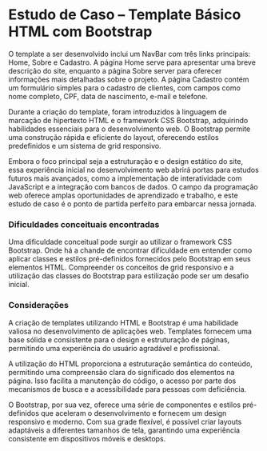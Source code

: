 # Estudo de Caso – Template Básico HTML com Bootstrap

O template a ser desenvolvido inclui um NavBar com três links principais: Home, Sobre e Cadastro. A página Home serve para apresentar uma breve descrição do site, enquanto a página Sobre server para oferecer informações mais detalhadas sobre o projeto. A página Cadastro contém um formulário simples para o cadastro de clientes, com campos como nome completo, CPF, data de nascimento, e-mail e telefone.

Durante a criação do template, foram introduzidos à linguagem de marcação de hipertexto HTML e o framework CSS Bootstrap, adquirindo habilidades essenciais para o desenvolvimento web. O Bootstrap permite uma construção rápida e eficiente do layout, oferecendo estilos predefinidos e um sistema de grid responsivo.

Embora o foco principal seja a estruturação e o design estático do site, essa experiência inicial no desenvolvimento web abrirá portas para estudos futuros mais avançados, como a implementação de interatividade com JavaScript e a integração com bancos de dados. O campo da programação web oferece amplas oportunidades de aprendizado e trabalho, e este estudo de caso é o ponto de partida perfeito para embarcar nessa jornada.

### Dificuldades conceituais encontradas

Uma dificuldade conceitual pode surgir ao utilizar o framework CSS Bootstrap. Onde há a chande de encontrar dificuldade em entender como aplicar classes e estilos pré-definidos fornecidos pelo Bootstrap em seus elementos HTML. Compreender os conceitos de grid responsivo e a utilização das classes do Bootstrap para estilização pode ser um desafio inicial.

### Considerações 

A criação de templates utilizando HTML e Bootstrap é uma habilidade valiosa no desenvolvimento de aplicações web. Templates fornecem uma base sólida e consistente para o design e estruturação de páginas, permitindo uma experiência do usuário agradável e profissional.

A utilização do HTML proporciona a estruturação semântica do conteúdo, permitindo uma compreensão clara do significado dos elementos na página. Isso facilita a manutenção do código, o acesso por parte dos mecanismos de busca e a acessibilidade para pessoas com deficiência.

O Bootstrap, por sua vez, oferece uma série de componentes e estilos pré-definidos que aceleram o desenvolvimento e fornecem um design responsivo e moderno. Com sua grade flexível, é possível criar layouts adaptáveis a diferentes tamanhos de tela, garantindo uma experiência consistente em dispositivos móveis e desktops.
